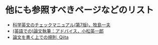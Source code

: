 # 他にも参照すべきページなどのリスト
- [科学英文のチェックマニュアル(第7版)，牧島一夫](https://www.isee.nagoya-u.ac.jp/~okumura/files/Makishima_English_v7.pdf)
- [(英語での)論文執筆：アドバイス，小松英一郎](https://wwwmpa.mpa-garching.mpg.de/~komatsu/presentation/paper-writing-tips.pdf)
- [論文を書く上での規則, Qiita](https://qiita.com/Ishotihadus/items/d6088aec3632545833e8)
